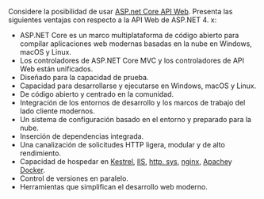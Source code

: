 Considere la posibilidad de usar [ASP.net Core API Web](/aspnet/core/web-api). Presenta las siguientes ventajas con respecto a la API Web de ASP.NET 4. x:

* ASP.NET Core es un marco multiplataforma de código abierto para compilar aplicaciones web modernas basadas en la nube en Windows, macOS y Linux.
* Los controladores de ASP.NET Core MVC y los controladores de API Web están unificados.
* Diseñado para la capacidad de prueba.
* Capacidad para desarrollarse y ejecutarse en Windows, macOS y Linux.
* De código abierto y centrado en la comunidad.
* Integración de los entornos de desarrollo y los marcos de trabajo del lado cliente modernos.
* Un sistema de configuración basado en el entorno y preparado para la nube.
* Inserción de dependencias integrada.
* Una canalización de solicitudes HTTP ligera, modular y de alto rendimiento.
* Capacidad de hospedar en [Kestrel](/aspnet/core/fundamentals/servers/kestrel), [IIS](xref:host-and-deploy/iis/index), [http. sys](xref:fundamentals/servers/httpsys), [nginx](xref:host-and-deploy/linux-nginx), [Apache](xref:host-and-deploy/linux-apache)y [Docker](xref:host-and-deploy/docker/index).
* Control de versiones en paralelo.
* Herramientas que simplifican el desarrollo web moderno.
